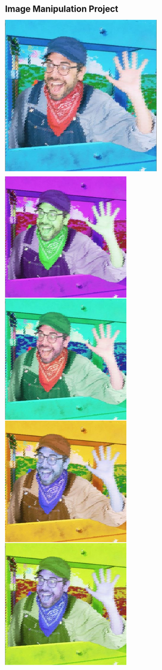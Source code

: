 # Image Manipulation Project

<img src="june8.1.JPG" width="500">

<img src="june8.2.JPG" width="400"><img src="june8.3.JPG" width="400">
<img src="june8.4.JPG" width="400"><img src="june8.5.JPG" width="400">
